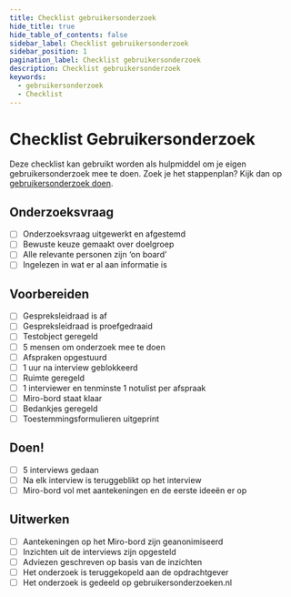 ```yaml
---
title: Checklist gebruikersonderzoek
hide_title: true
hide_table_of_contents: false
sidebar_label: Checklist gebruikersonderzoek
sidebar_position: 1
pagination_label: Checklist gebruikersonderzoek
description: Checklist gebruikersonderzoek
keywords:
  - gebruikersonderzoek
  - Checklist
---
```


# Checklist Gebruikersonderzoek

Deze checklist kan gebruikt worden als hulpmiddel om je eigen gebruikersonderzoek mee te doen. Zoek je het stappenplan? Kijk dan op [gebruikersonderzoek doen](/docs/onderzoek-doen/).

## Onderzoeksvraag

- [ ] Onderzoeksvraag uitgewerkt en afgestemd
- [ ] Bewuste keuze gemaakt over doelgroep
- [ ] Alle relevante personen zijn ‘on board’
- [ ] Ingelezen in wat er al aan informatie is

## Voorbereiden

- [ ] Gespreksleidraad is af
- [ ] Gespreksleidraad is proefgedraaid
- [ ] Testobject geregeld
- [ ] 5 mensen om onderzoek mee te doen
- [ ] Afspraken opgestuurd
- [ ] 1 uur na interview geblokkeerd
- [ ] Ruimte geregeld
- [ ] 1 interviewer en tenminste 1 notulist per afspraak
- [ ] Miro-bord staat klaar
- [ ] Bedankjes geregeld
- [ ] Toestemmingsformulieren uitgeprint

## Doen!

- [ ] 5 interviews gedaan
- [ ] Na elk interview is teruggeblikt op het interview
- [ ] Miro-bord vol met aantekeningen en de eerste ideeën er op

## Uitwerken

- [ ] Aantekeningen op het Miro-bord zijn geanonimiseerd
- [ ] Inzichten uit de interviews zijn opgesteld
- [ ] Adviezen geschreven op basis van de inzichten
- [ ] Het onderzoek is teruggekopeld aan de opdrachtgever
- [ ] Het onderzoek is gedeeld op gebruikersonderzoeken.nl
